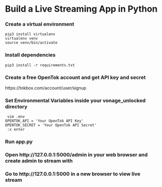 # Build a Live Streaming App in Python

<h3>Create a virtual environment </h3>
<code>pip3 install virtualenv </code> <br>
<code>virtualenv venv</code> <br>
<code>source venv/bin/activate</code>

<h3>Install dependencies </h3>
<code>pip3 install -r requirements.txt</code>
<h3>Create a free OpenTok account and get API key and secret </h3>
https://tokbox.com/account/user/signup <br>

<h3>Set Environmental Variables inside your vonage_unlocked directory</h3>
<code> vim .env </code> <br>
<code>OPENTOK_API = 'Your OpenTok API Key' </code><br>
<code>OPENTOK_SECRET = 'Your OpenTok API Secret'</code><br>
<code> :x enter </code> <br>
</code>

<h3>Run app.py </h3>

<h3>Open http://127.0.0.1:5000/admin in your web browser and create admin to stream with</h3>
<h3>Go to http://127.0.0.1:5000 in a new browser to view live stream</h3>

